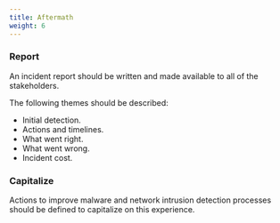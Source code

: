 ```yaml
---
title: Aftermath
weight: 6
---
```

### Report

An incident report should be written and made available to all of the stakeholders.

The following themes should be described:

- Initial detection.
- Actions and timelines.
- What went right.
- What went wrong.
- Incident cost.

### Capitalize

Actions to improve malware and network intrusion detection processes should be defined to capitalize on this experience.
